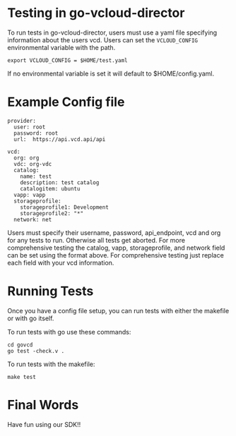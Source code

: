 # Testing in go-vcloud-director
To run tests in go-vcloud-director, users must use a yaml file specifying information about the users vcd. Users can set the `VCLOUD_CONFIG` environmental variable with the path.

```
export VCLOUD_CONFIG = $HOME/test.yaml
```

If no environmental variable is set it will default to $HOME/config.yaml.


# Example Config file

```
provider:
  user: root
  password: root
  url:  https://api.vcd.api/api

vcd:
  org: org
  vdc: org-vdc
  catalog:
    name: test
    description: test catalog
    catalogitem: ubuntu
  vapp: vapp
  storageprofile:
    storageprofile1: Development
    storageprofile2: "*"
  network: net

```

Users must specify their username, password, api_endpoint, vcd and org for any tests to run. Otherwise all tests get aborted. For more comprehensive testing the catalog, vapp, storageprofile, and network field can be set using the format above. For comprehensive testing just replace each field with your vcd information.

# Running Tests
Once you have a config file setup, you can run tests with either the makefile or with go itself.

To run tests with go use these commands:
```
cd govcd
go test -check.v .
```

To run tests with the makefile:
```
make test
```

# Final Words
Have fun using our SDK!! 
